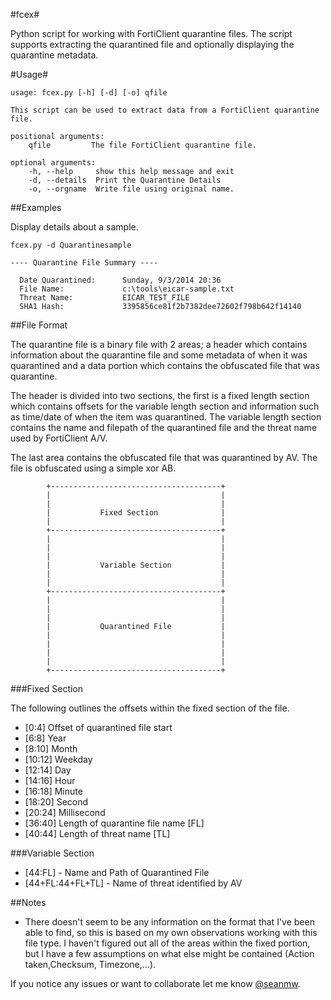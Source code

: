 #fcex#

Python script for working with FortiClient quarantine files. The script supports extracting the quarantined file and optionally displaying the quarantine metadata.
 
#Usage#

    usage: fcex.py [-h] [-d] [-o] qfile

    This script can be used to extract data from a FortiClient quarantine file.

    positional arguments:
        qfile         The file FortiClient quarantine file.

    optional arguments:
        -h, --help     show this help message and exit
        -d, --details  Print the Quarantine Details
        -o, --orgname  Write file using original name.

##Examples

Display details about a sample. 

    fcex.py -d Quarantinesample

    ---- Quarantine File Summary ----

      Date Quarantined:      Sunday, 9/3/2014 20:36  
      File Name:             c:\tools\eicar-sample.txt
      Threat Name:           EICAR_TEST_FILE
      SHA1 Hash:             3395856ce81f2b7382dee72602f798b642f14140



##File Format

The quarantine file is a binary file with 2 areas; a header
which contains information about the quarantine file and some metadata of when it was
quarantined and a data portion which contains the obfuscated file that
was quarantine. 

The header is divided into two sections, the first is a fixed length section
which contains offsets for the variable length section and information 
such as time/date of when the item was quarantined. The variable length
section contains the name and filepath of the quarantined file and the 
threat name used by FortiClient A/V.

The last area contains the obfuscated file that was quarantined 
by AV. The file is obfuscated using a simple xor AB. 
            
            +--------------------------------------+
            |                                      |
            |                                      |
            |           Fixed Section              |
            |                                      |
            +--------------------------------------+
            |                                      |
            |                                      |
            |                                      |
            |           Variable Section           |
            |                                      |
            |                                      |
            +--------------------------------------+
            |                                      |
            |                                      |
            |                                      |
            |           Quarantined File           |
            |                                      |
            |                                      |
            |                                      |
            |                                      |
            +--------------------------------------+

###Fixed Section

The following outlines the offsets within the fixed section of the file.

 * [0:4]   Offset of quarantined file start
 * [6:8]   Year
 * [8:10]  Month
 * [10:12] Weekday 
 * [12:14] Day
 * [14:16] Hour
 * [16:18] Minute
 * [18:20] Second
 * [20:24] Millisecond
 * [36:40] Length of quarantine file name [FL]
 * [40:44] Length of threat name [TL]


###Variable Section 
 
 * [44:FL] - Name and Path of Quarantined File
 * [44+FL:44+FL+TL] - Name of threat identified by AV


##Notes

* There doesn't seem to be any information on the format that I've been able
to find, so this is based on my own observations working with this file
type. I haven't figured out all of the areas within the fixed portion, but I 
have a few assumptions on what else might be contained 
(Action taken,Checksum, Timezone,...). 

If you notice any issues or want to collaborate let me know 
[@seanmw](https://twitter.com/seanmw).

